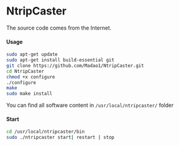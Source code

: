 # NtripCaster
The source code comes from the Internet.

#### Usage
```bash
sudo apt-get update
sudo apt-get install build-essential git
git clone https://github.com/Madao1/NtripCaster.git
cd NtripCaster
chmod +x configure
./configure
make
sudo make install
```
You can find all software content in `/usr/local/ntripcaster/` folder

#### Start
```bash
cd /usr/local/ntripcaster/bin
sudo ./ntripcaster start| restart | stop
```
